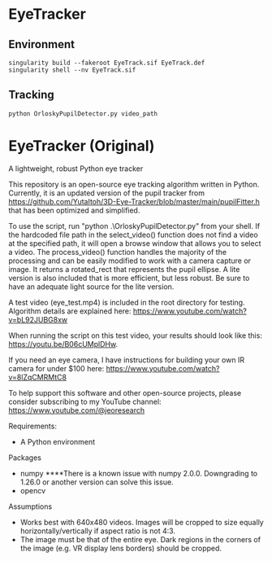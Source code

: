 # EyeTracker 

## Environment
    

```
singularity build --fakeroot EyeTrack.sif EyeTrack.def
singularity shell --nv EyeTrack.sif
```

## Tracking

```
python OrloskyPupilDetector.py video_path
```



# EyeTracker (Original)
A lightweight, robust Python eye tracker

This repository is an open-source eye tracking algorithm written in Python. Currently, it is an updated version of the pupil tracker from https://github.com/YutaItoh/3D-Eye-Tracker/blob/master/main/pupilFitter.h that has been optimized and simplified. 

To use the script, run "python .\OrloskyPupilDetector.py" from your shell. If the hardcoded file path in the select_video() function does not find a video at the specified path, it will open a browse window that allows you to select a video. The process_video() function handles the majority of the processing and can be easily modified to work with a camera capture or image. It returns a rotated_rect that represents the pupil ellipse. A lite version is also included that is more efficient, but less robust. Be sure to have an adequate light source for the lite version. 

A test video (eye_test.mp4) is included in the root directory for testing. Algorithm details are explained here: https://www.youtube.com/watch?v=bL92JUBG8xw

When running the script on this test video, your results should look like this: https://youtu.be/B06cUMplDHw.  

If you need an eye camera, I have instructions for building your own IR camera for under $100 here: https://www.youtube.com/watch?v=8lZqCMRMtC8

To help support this software and other open-source projects, please consider subscribing to my YouTube channel: https://www.youtube.com/@jeoresearch

Requirements:
- A Python environment

Packages
- numpy ****There is a known issue with numpy 2.0.0. Downgrading to 1.26.0 or another version can solve this issue.
- opencv

Assumptions
- Works best with 640x480 videos. Images will be cropped to size equally horizontally/vertically if aspect ratio is not 4:3.
- The image must be that of the entire eye. Dark regions in the corners of the image (e.g. VR display lens borders) should be cropped. 
